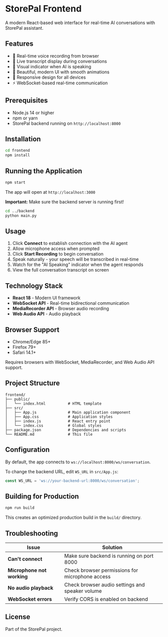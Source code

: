 # StorePal Frontend

A modern React-based web interface for real-time AI conversations with StorePal assistant.

## Features

- 🎤 Real-time voice recording from browser
- 💬 Live transcript display during conversations
- 🔴 Visual indicator when AI is speaking
- 🎨 Beautiful, modern UI with smooth animations
- 📱 Responsive design for all devices
- ⚡ WebSocket-based real-time communication

## Prerequisites

- Node.js 14 or higher
- npm or yarn
- StorePal backend running on `http://localhost:8000`

## Installation

```bash
cd frontend
npm install
```

## Running the Application

```bash
npm start
```

The app will open at `http://localhost:3000`

**Important:** Make sure the backend server is running first!

```bash
cd ../backend
python main.py
```

## Usage

1. Click **Connect** to establish connection with the AI agent
2. Allow microphone access when prompted
3. Click **Start Recording** to begin conversation
4. Speak naturally - your speech will be transcribed in real-time
5. Watch for the "AI Speaking" indicator when the agent responds
6. View the full conversation transcript on screen

## Technology Stack

- **React 18** - Modern UI framework
- **WebSocket API** - Real-time bidirectional communication
- **MediaRecorder API** - Browser audio recording
- **Web Audio API** - Audio playback

## Browser Support

- Chrome/Edge 85+
- Firefox 79+
- Safari 14.1+

Requires browsers with WebSocket, MediaRecorder, and Web Audio API support.

## Project Structure

```
frontend/
├── public/
│   └── index.html          # HTML template
├── src/
│   ├── App.js              # Main application component
│   ├── App.css             # Application styles
│   ├── index.js            # React entry point
│   └── index.css           # Global styles
├── package.json            # Dependencies and scripts
└── README.md               # This file
```

## Configuration

By default, the app connects to `ws://localhost:8000/ws/conversation`.

To change the backend URL, edit `WS_URL` in `src/App.js`:

```javascript
const WS_URL = 'ws://your-backend-url:8000/ws/conversation';
```

## Building for Production

```bash
npm run build
```

This creates an optimized production build in the `build/` directory.

## Troubleshooting

| Issue | Solution |
|-------|----------|
| **Can't connect** | Make sure backend is running on port 8000 |
| **Microphone not working** | Check browser permissions for microphone access |
| **No audio playback** | Check browser audio settings and speaker volume |
| **WebSocket errors** | Verify CORS is enabled on backend |

## License

Part of the StorePal project.


